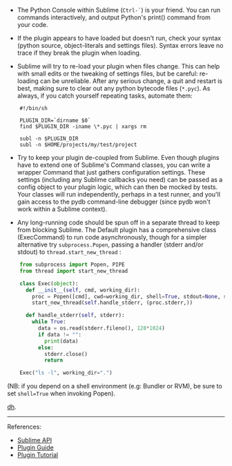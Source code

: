 

* The Python Console within Sublime (`` Ctrl-` ``) is your friend. You can run commands interactively, and output Python's print() command from your code.

* If the plugin appears to have loaded but doesn't run, check your syntax (python source, object-literals and settings files). Syntax errors leave no trace if they break the plugin when loading.

* Sublime will try to re-load your plugin when files change. This can help with small edits or the tweaking of settings files, but be careful: re-loading can be unreliable. After any serious change, a quit and restart is best, making sure to clear out any python bytecode files (`*.pyc`).
As always, if you catch yourself repeating tasks, automate them:

```shell
    #!/bin/sh

    PLUGIN_DIR=`dirname $0`
    find $PLUGIN_DIR -iname \*.pyc | xargs rm

    subl -n $PLUGIN_DIR
    subl -n $HOME/projects/my/test/project
```

* Try to keep your plugin de-coupled from Sublime. Even though plugins have to extend one of Sublime's Command classes, you can write a wrapper Command that just gathers configuration settings. These settings (including any Sublime callbacks you need) can be passed as a config object to your plugin logic, which can then be mocked by tests. Your classes will run independently, perhaps in a test runner, and you'll gain access to the pydb command-line debugger (since pydb won't work within a Sublime context).

* Any long-running code should be spun off in a separate thread to keep from blocking Sublime. The Default plugin has a comprehensive class (ExecCommand) to run code asynchronously, though for a simpler alternative try `subprocess.Popen`, passing a handler (stderr and/or stdout) to `thread.start_new_thread` :

```python
    from subprocess import Popen, PIPE
    from thread import start_new_thread

    class Exec(object):
      def __init__(self, cmd, working_dir):
        proc = Popen([cmd], cwd=working_dir, shell=True, stdout=None, stderr=PIPE)
        start_new_thread(self.handle_stderr, (proc.stderr,))

      def handle_stderr(self, stderr):
        while True:
          data = os.read(stderr.fileno(), 128*1024)
          if data != "":
            print(data)
          else:
            stderr.close()
            return

    Exec("ls -l", working_dir=".")
```

(NB: if you depend on a shell environment (e.g: Bundler or RVM), be sure to set `shell=True` when invoking Popen).

[dh](mailto:david.hodges@lonelyplanet.com.au).

---

References:
* [Sublime API](http://www.sublimetext.com/docs/2/api_reference.html)
* [Plugin Guide](http://docs.sublimetext.info/en/latest/reference/plugins.html)
* [Plugin Tutorial](http://net.tutsplus.com/tutorials/python-tutorials/how-to-create-a-sublime-text-2-plugin/)

